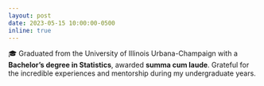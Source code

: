 ```yaml
---
layout: post
date: 2023-05-15 10:00:00-0500
inline: true
---
```


🎓 Graduated from the University of Illinois Urbana-Champaign with a **Bachelor’s degree in Statistics**, awarded **summa cum laude**. Grateful for the incredible experiences and mentorship during my undergraduate years.
